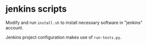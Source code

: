 # jenkins scripts

Modify and run `install.sh` to install necessary software in "jenkins" account.

Jenkins project configuration makes use of `run-tests.py`.